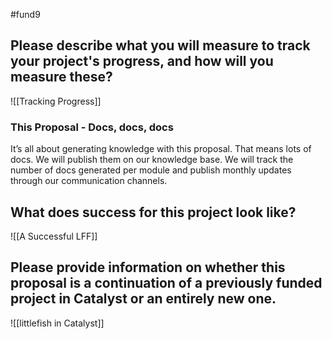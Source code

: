 #fund9 

## Please describe what you will measure to track your project's progress, and how will you measure these?
![[Tracking Progress]]

### **This Proposal - Docs, docs, docs**

It’s all about generating knowledge with this proposal. That means lots of docs. We will publish them on our knowledge base. We will track the number of docs generated per module and publish monthly updates through our communication channels.

## What does success for this project look like?
![[A Successful LFF]]

## Please provide information on whether this proposal is a continuation of a previously funded project in Catalyst or an entirely new one.
![[littlefish in Catalyst]]
